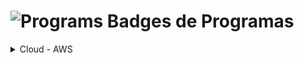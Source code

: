 # <img src="https://raw.githubusercontent.com/Tarikul-Islam-Anik/Animated-Fluent-Emojis/master/Emojis/Travel%20and%20places/Globe%20with%20Meridians.png" alt="Programs" width="45px"> Badges de Programas

<details><summary>Cloud - AWS</summary>
    <div>
        <img src="./cloud_aws/240730_aws_re-start.png" alt="aws_re-start" style="height:180px; width:auto;">
    </div>
</details>